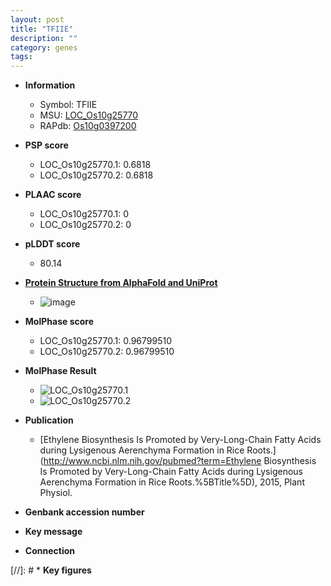 ```yaml
---
layout: post
title: "TFIIE"
description: ""
category: genes
tags: 
---
```


* **Information**  
    + Symbol: TFIIE  
    + MSU: [LOC_Os10g25770](http://rice.plantbiology.msu.edu/cgi-bin/ORF_infopage.cgi?orf=LOC_Os10g25770)  
    + RAPdb: [Os10g0397200](http://rapdb.dna.affrc.go.jp/viewer/gbrowse_details/irgsp1?name=Os10g0397200)  

* **PSP score**  
    + LOC_Os10g25770.1: 0.6818 
    + LOC_Os10g25770.2: 0.6818 

* **PLAAC score**  
    + LOC_Os10g25770.1: 0 
    + LOC_Os10g25770.2: 0 

* **pLDDT score**
    + 80.14

* **[Protein Structure from AlphaFold and UniProt](https://www.uniprot.org/uniprotkb/Q8RU47/entry#structure)**
    + ![image](https://ricepsp.github.io/images/Q8/AF-Q8RU47-F1.png)

* **MolPhase score**
    + LOC_Os10g25770.1: 0.96799510
    + LOC_Os10g25770.2: 0.96799510

* **MolPhase Result**
    + ![LOC_Os10g25770.1](https://304243504.github.io/Pictures/LOC_Os10g/LOC_Os10g25770.1.png)
    + ![LOC_Os10g25770.2](https://304243504.github.io/Pictures/LOC_Os10g/LOC_Os10g25770.2.png)

* **Publication**  
    + [Ethylene Biosynthesis Is Promoted by Very-Long-Chain Fatty Acids during Lysigenous Aerenchyma Formation in Rice Roots.](http://www.ncbi.nlm.nih.gov/pubmed?term=Ethylene Biosynthesis Is Promoted by Very-Long-Chain Fatty Acids during Lysigenous Aerenchyma Formation in Rice Roots.%5BTitle%5D), 2015, Plant Physiol.

* **Genbank accession number**  

* **Key message**  

* **Connection**  

[//]: # * **Key figures**  


